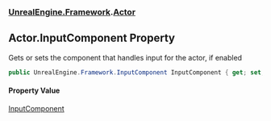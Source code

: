 ### [UnrealEngine.Framework](./UnrealEngine-Framework.md 'UnrealEngine.Framework').[Actor](./UnrealEngine-Framework-Actor.md 'UnrealEngine.Framework.Actor')
## Actor.InputComponent Property
Gets or sets the component that handles input for the actor, if enabled  
```csharp
public UnrealEngine.Framework.InputComponent InputComponent { get; set; }
```
#### Property Value
[InputComponent](./UnrealEngine-Framework-InputComponent.md 'UnrealEngine.Framework.InputComponent')  

